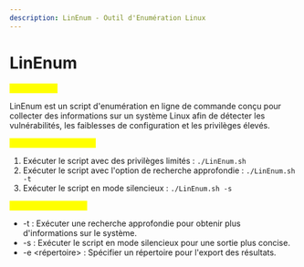 ```yaml
---
description: LinEnum - Outil d'Enumération Linux
---
```


# LinEnum

<mark style="color:yellow;">Description :</mark>&#x20;

LinEnum est un script d'enumération en ligne de commande conçu pour collecter des informations sur un système Linux afin de détecter les vulnérabilités, les faiblesses de configuration et les privilèges élevés.

<mark style="color:yellow;">Exemples d'utilisation :</mark>

1. Exécuter le script avec des privilèges limités : `./LinEnum.sh`
2. Exécuter le script avec l'option de recherche approfondie : `./LinEnum.sh -t`
3. Exécuter le script en mode silencieux : `./LinEnum.sh -s`

<mark style="color:yellow;">Options Principales :</mark>

* \-t : Exécuter une recherche approfondie pour obtenir plus d'informations sur le système.
* \-s : Exécuter le script en mode silencieux pour une sortie plus concise.
* \-e \<répertoire> : Spécifier un répertoire pour l'export des résultats.
